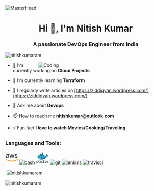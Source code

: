 ![MasterHead](https://cdn-images-1.medium.com/fit/t/1600/480/1*mqv03KrlG5LK2XU1uV4LJg.gif)

<h1 align="center">Hi 👋, I'm Nitish Kumar</h1>
<h3 align="center">A passionate DevOps Engineer from India</h3>

<p align="left"> <img src="https://komarev.com/ghpvc/?username=nitishkumaram&label=Profile%20views&color=0e75b6&style=flat" alt="nitishkumaram" /> </p>
<img align="right" alt="Coding" width="400" src="https://cdn.dribbble.com/users/1118376/screenshots/3604186/developer-dribbble.gif">

- 🔭 I’m currently working on **Cloud Projects**

- 🌱 I’m currently learning **Terraform**

- 📝 I regularly write articles on [https://ziddigyan.wordpress.com/](https://ziddigyan.wordpress.com/)

- 💬 Ask me about **Devops**


- 📫 How to reach me **nitishkumar@outlook.com**

- ⚡ Fun fact **I love to watch Movies/Cooking/Traveling**

<h3 align="left">Languages and Tools:</h3>
<p align="left"> <a href="https://aws.amazon.com" target="_blank" rel="noreferrer"> <img src="https://raw.githubusercontent.com/devicons/devicon/master/icons/amazonwebservices/amazonwebservices-original-wordmark.svg" alt="aws" width="40" height="40"/> </a> <a href="https://www.gnu.org/software/bash/" target="_blank" rel="noreferrer"> <img src="https://www.vectorlogo.zone/logos/gnu_bash/gnu_bash-icon.svg" alt="bash" width="40" height="40"/> </a> <a href="https://www.docker.com/" target="_blank" rel="noreferrer"> <img src="https://raw.githubusercontent.com/devicons/devicon/master/icons/docker/docker-original-wordmark.svg" alt="docker" width="40" height="40"/> </a> <a href="https://git-scm.com/" target="_blank" rel="noreferrer"> <img src="https://www.vectorlogo.zone/logos/git-scm/git-scm-icon.svg" alt="git" width="40" height="40"/> </a> <a href="https://www.jenkins.io" target="_blank" rel="noreferrer"> <img src="https://www.vectorlogo.zone/logos/jenkins/jenkins-icon.svg" alt="jenkins" width="40" height="40"/> </a> <a href="https://travis-ci.org" target="_blank" rel="noreferrer"> <img src="https://www.vectorlogo.zone/logos/travis-ci/travis-ci-icon.svg" alt="travisci" width="40" height="40"/> </a> </p>

<p>&nbsp;<img align="center" src="https://github-readme-stats.vercel.app/api?username=nitishkumaram&show_icons=true&locale=en" alt="nitishkumaram" /></p>

<p><img align="center" src="https://github-readme-streak-stats.herokuapp.com/?user=nitishkumaram&" alt="nitishkumaram" /></p>
